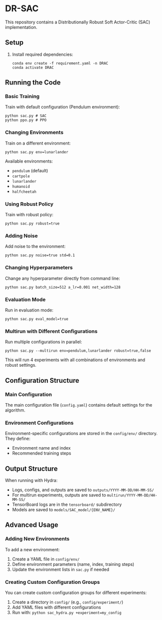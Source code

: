 # DR-SAC

This repository contains a Distributionally Robust Soft Actor-Critic (SAC) implementation.

## Setup

1. Install required dependencies:
   ```
   conda env create -f requirement.yaml -n DRAC
   conda activate DRAC
   ```

## Running the Code

### Basic Training

Train with default configuration (Pendulum environment):

```
python sac.py # SAC
python ppo.py # PPO
```

### Changing Environments

Train on a different environment:

```
python sac.py env=lunarlander
```

Available environments:

* `pendulum` (default)
* `cartpole`
* `lunarlander`
* `humanoid`
* `halfcheetah`

### Using Robust Policy

Train with robust policy:

```
python sac.py robust=true
```

### Adding Noise

Add noise to the environment:

```
python sac.py noise=true std=0.1
```

### Changing Hyperparameters

Change any hyperparameter directly from command line:

```
python sac.py batch_size=512 a_lr=0.001 net_width=128
```

### Evaluation Mode

Run in evaluation mode:

```
python sac.py eval_model=true
```

### Multirun with Different Configurations

Run multiple configurations in parallel:

```
python sac.py --multirun env=pendulum,lunarlander robust=true,false
```

This will run 4 experiments with all combinations of environments and robust settings.

## Configuration Structure

### Main Configuration

The main configuration file (`config.yaml`) contains default settings for the algorithm.

### Environment Configurations

Environment-specific configurations are stored in the `config/env/` directory. They define:

* Environment name and index
* Recommended training steps

## Output Structure

When running with Hydra:

* Logs, configs, and outputs are saved to `outputs/YYYY-MM-DD/HH-MM-SS/`
* For multirun experiments, outputs are saved to `multirun/YYYY-MM-DD/HH-MM-SS/`
* TensorBoard logs are in the `tensorboard/` subdirectory
* Models are saved to `models/SAC_model/{ENV_NAME}/`

## Advanced Usage

### Adding New Environments

To add a new environment:

1. Create a YAML file in `config/env/`
2. Define environment parameters (name, index, training steps)
3. Update the environment lists in `sac.py` if needed

### Creating Custom Configuration Groups

You can create custom configuration groups for different experiments:

1. Create a directory in `config/` (e.g., `config/experiment/`)
2. Add YAML files with different configurations
3. Run with: `python sac_hydra.py +experiment=my_config`
